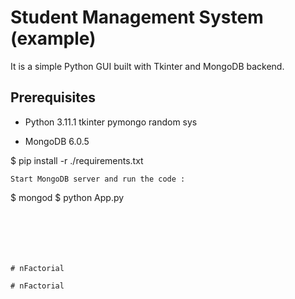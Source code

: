 # Student Management System (example)

It is a simple Python GUI built with Tkinter and MongoDB backend.

## Prerequisites
- Python 3.11.1
    tkinter
    pymongo
    random
    sys

- MongoDB 6.0.5


$ pip install -r ./requirements.txt
```
Start MongoDB server and run the code :
```
$ mongod
$ python App.py
```






#   n F a c t o r i a l  
 #   n F a c t o r i a l  
 